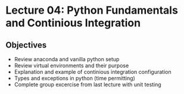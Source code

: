 # Lecture 04: Python Fundamentals and Continious Integration

## Objectives
- Review anaconda and vanilla python setup
- Review virtual environments and their purpose 
- Explanation and example of continious integration configuration
- Types and exceptions in python (time permitting)
- Complete group excercise from last lecture with unit testing 

